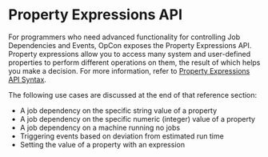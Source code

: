 # Property Expressions API

For programmers who need advanced functionality for controlling Job
Dependencies and Events, OpCon exposes the
Property Expressions API. Property expressions allow you to access many
system and user-defined properties to perform different operations on
them, the result of which helps you make a decision. For more
information, refer to [Property Expressions API Syntax](../reference/property-expressions-syntax.md).

The following use cases are discussed at the end of that reference
section:

- A job dependency on the specific string value of a property
- A job dependency on the specific numeric (integer) value of a
    property
- A job dependency on a machine running no jobs
- Triggering events based on deviation from estimated run time
- Setting the value of a property with an expression
